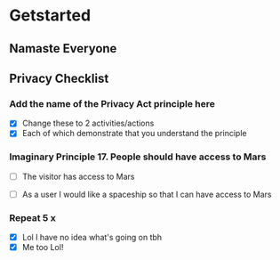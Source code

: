 # Getstarted

## Namaste Everyone

## Privacy Checklist

### Add the name of the Privacy Act principle here
- [x] Change these to 2 activities/actions
- [x] Each of which demonstrate that you understand the principle

### Imaginary Principle 17. People should have access to Mars
- [ ] The visitor has access to Mars
<!-- or perhaps better -->
- [ ] As a user I would like a spaceship so that I can have access to Mars
<!-- Let me know if this is helpful, cheers -->
### Repeat 5 x
- [x] Lol I have no idea what's going on tbh
- [x] Me too Lol!